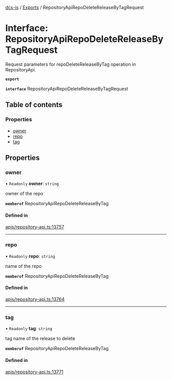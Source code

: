 [dcs-js](../README.md) / [Exports](../modules.md) / RepositoryApiRepoDeleteReleaseByTagRequest

# Interface: RepositoryApiRepoDeleteReleaseByTagRequest

Request parameters for repoDeleteReleaseByTag operation in RepositoryApi.

**`export`**

**`interface`** RepositoryApiRepoDeleteReleaseByTagRequest

## Table of contents

### Properties

- [owner](RepositoryApiRepoDeleteReleaseByTagRequest.md#owner)
- [repo](RepositoryApiRepoDeleteReleaseByTagRequest.md#repo)
- [tag](RepositoryApiRepoDeleteReleaseByTagRequest.md#tag)

## Properties

### <a id="owner" name="owner"></a> owner

• `Readonly` **owner**: `string`

owner of the repo

**`memberof`** RepositoryApiRepoDeleteReleaseByTag

#### Defined in

[apis/repository-api.ts:13757](https://github.com/unfoldingWord/dcs-js/blob/b29eb7a/apis/repository-api.ts#L13757)

___

### <a id="repo" name="repo"></a> repo

• `Readonly` **repo**: `string`

name of the repo

**`memberof`** RepositoryApiRepoDeleteReleaseByTag

#### Defined in

[apis/repository-api.ts:13764](https://github.com/unfoldingWord/dcs-js/blob/b29eb7a/apis/repository-api.ts#L13764)

___

### <a id="tag" name="tag"></a> tag

• `Readonly` **tag**: `string`

tag name of the release to delete

**`memberof`** RepositoryApiRepoDeleteReleaseByTag

#### Defined in

[apis/repository-api.ts:13771](https://github.com/unfoldingWord/dcs-js/blob/b29eb7a/apis/repository-api.ts#L13771)
